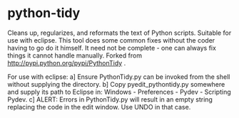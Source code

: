 python-tidy
===========

Cleans up, regularizes, and reformats the text of Python scripts. Suitable for use with eclipse.  This tool does some common fixes without the coder having to go do it himself. It need not be complete - one can always fix things it cannot handle manually. Forked from http://pypi.python.org/pypi/PythonTidy .

For use with eclipse:
  a] Ensure PythonTidy.py can be invoked from the shell
     without supplying the directory.
  b] Copy pyedit_pythontidy.py somewhere and supply its path to Eclipse in:
     Windows - Preferences - Pydev - Scripting Pydev.
  c] ALERT: Errors in PythonTidy.py will result in an empty string
      replacing the code in the edit window. Use UNDO in that case.
